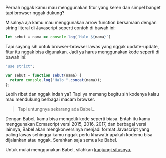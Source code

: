 Pernah nggak kamu mau menggunakan fitur yang keren dan simpel banget tapi browser nggak dukung?

Misalnya aja kamu mau menggunakan arrow function bersamaan dengan string literal di Javascript seperti contoh di bawah ini:

```javascript
let sebut = nama => console.log(`Halo ${nama}`)
```

Tapi sayang sih untuk browser-browser lawas yang nggak update-update, fitur itu nggak bisa digunakan. Jadi ya harus menggunakan kode seperti di bawah ini:

```javascript
"use strict";

var sebut = function sebut(nama) {
  return console.log("Halo ".concat(nama));
};
```

Lebih ribet dan nggak indah ya? Tapi ya memang begitu sih kodenya kalau mau mendukung berbagai macam browser.

> Tapi untungnya sekarang ada Babel...

Dengan Babel, kamu bisa mengetik kode seperti biasa. Entah itu kamu menggunakan Ecmascript versi 2015, 2016, 2017, dan berbagai versi lainnya, Babel akan mengkonversinya menjadi format Javascript yang paling lawas sehingga kamu nggak perlu khawatir apakah kodemu bisa dijalankan atau nggak. Serahkan saja semua ke Babel.

Untuk mulai menggunakan Babel, silahkan [kunjungi situsnya.](https://babeljs.io/)